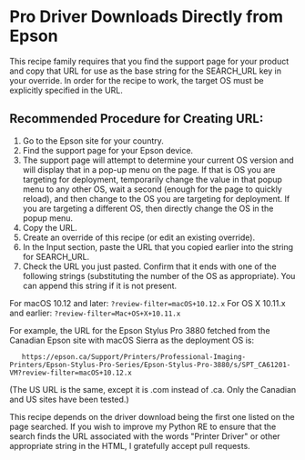 Pro Driver Downloads Directly from Epson
========================================

This recipe family requires that you find the support page for your product and copy that URL for use as the base string for the SEARCH_URL key in your override. In order for the recipe to work, the target OS must be explicitly specified in the URL.

Recommended Procedure for Creating URL:
---------------------------------------
1. Go to the Epson site for your country.
2. Find the support page for your Epson device.
3. The support page will attempt to determine your current OS version and will display that in a pop-up menu on the page. If that is OS you are targeting for deployment, temporarily change the value in that popup menu to any other OS, wait a second (enough for the page to quickly reload), and then change to the OS you are targeting for deployment. If you are targeting a different OS, then directly change the OS in the popup menu. 
4. Copy the URL.
5. Create an override of this recipe (or edit an existing override).
6. In the Input section, paste the URL that you copied earlier into the string for SEARCH_URL.
7. Check the URL you just pasted. Confirm that it ends with one of the following strings (substituting the number of the OS as appropriate). You can append this string if it is not present. 

For macOS 10.12 and later:     `?review-filter=macOS+10.12.x`
For OS X 10.11.x and earlier:  `?review-filter=Mac+OS+X+10.11.x`

For example, the URL for the Epson Stylus Pro 3880 fetched from the Canadian Epson site with macOS Sierra as the deployment OS is:
````
   https://epson.ca/Support/Printers/Professional-Imaging-Printers/Epson-Stylus-Pro-Series/Epson-Stylus-Pro-3880/s/SPT_CA61201-VM?review-filter=macOS+10.12.x
````
(The US URL is the same, except it is .com instead of .ca. Only the Canadian and US sites have been tested.)

This recipe depends on the driver download being the first one listed on the page searched. If you wish to improve my Python RE to ensure that the search finds the URL associated with the words "Printer Driver" or other appropriate string in the HTML, I gratefully accept pull requests.
